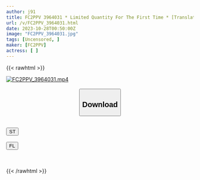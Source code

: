 ```yaml
---
author: j91
title: FC2PPV 3964031 * Limited Quantity For The First Time * [Translation/Individual Shooting] ☆ Cute Aura Coming Out ☆ That Girl’s "Affair" Sex Video Before Marriage Was Discovered Her Orgasmic Squirts Creampie Sex Akari, 28 Years Old [cen]
url: /v/FC2PPV_3964031.html
date: 2023-10-28T00:50:00Z
image: "FC2PPV_3964031.jpg"
tags: [Uncensored, ]
maker: [FC2PPV]
actress: [ ]
---
```



{{< rawhtml >}}

<div class="video" data-videoid="ZbJra43WK6fyqg">
    <a href="javascript:;">
        <img src="https://my.j91.asia/v/FC2PPV_3964031.jpg" width="WIDTH" height="HEIGHT" alt="FC2PPV_3964031.mp4" loading="lazy">
    </a>
</div>

<script type="text/javascript" src="https://j91.asia/asset/on-demand-st.js"></script>

<br>
  <link rel="stylesheet" href="https://j91.asia/asset/bs5.css">
  
  <center>
  <button class="btn btn-primary" type="button" data-bs-toggle="collapse" data-bs-target=".multi-collapse" aria-expanded="false" aria-controls="multiCollapseExample1 multiCollapseExample2"><h2>Download</h2></button></center>
</p>
<div class="row">
  <div class="col">
    <div class="collapse multi-collapse" id="multiCollapseExample1">
      <div class="card card-body">
	      	      <br>
<div class="buttons">  
<a href="https://streamtape.to/v/ZbJra43WK6fyqg"><button class="btn-hover color-3"><i class="fa fa-download"></i> ST</button></a></div>
    </div>
  </div>
</div>
  <div class="col">
    <div class="collapse multi-collapse" id="multiCollapseExample2">
      <div class="card card-body">
	      <br>
<div class="buttons">
    <a href="https://filelions.online/f/vt7m681dvbom"><button class="btn-hover color-9"><i class="fa fa-download"></i> FL</button></a></div>
<br><br>
      </div>
    </div>
  </div>
</div>

{{< /rawhtml >}}
